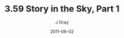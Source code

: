 ---
title: '3.59 Story in the Sky, Part 1'
alt: 'Mysteries of the Arcana'
date: '2011-06-02'
author: 'J Gray'
artist: 'Jessica'
chapter: '3 Two by Two'
filler: false
---